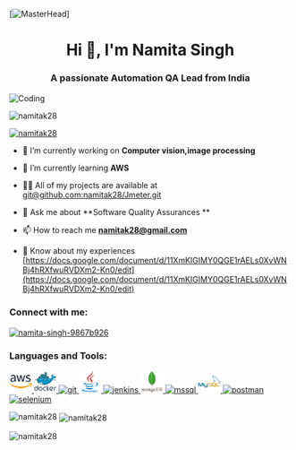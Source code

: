 [![MasterHead](https://user-images.githubusercontent.com/72491412/124944400-e75fde00-e02a-11eb-82b3-6b6d9af4c5c1.png)]
<h1 align="center">Hi 👋, I'm Namita Singh</h1>
<h3 align="center">A passionate Automation QA Lead from India</h3>
<img align="center" alt="Coding" width="400" src="https://user-images.githubusercontent.com/74038190/271839927-f5d2d866-d25c-4873-8d82-425d2c62fc2e.gif">

<p align="left"> <img src="https://komarev.com/ghpvc/?username=namitak28&label=Profile%20views&color=0e75b6&style=flat" alt="namitak28" /> </p>

<p align="left"> <a href="https://github.com/ryo-ma/github-profile-trophy"><img src="https://github-profile-trophy.vercel.app/?username=namitak28" alt="namitak28" /></a> </p>

- 🔭 I’m currently working on **Computer vision,image processing**

- 🌱 I’m currently learning **AWS**

- 👨‍💻 All of my projects are available at [git@github.com:namitak28/Jmeter.git](git@github.com:namitak28/Jmeter.git)

- 💬 Ask me about **Software Quality Assurances **

- 📫 How to reach me **namitak28@gmail.com**

- 📄 Know about my experiences [https://docs.google.com/document/d/11XmKIGIMY0QGE1rAELs0XvWNBj4hRXfwuRVDXm2-Kn0/edit](https://docs.google.com/document/d/11XmKIGIMY0QGE1rAELs0XvWNBj4hRXfwuRVDXm2-Kn0/edit)

<h3 align="left">Connect with me:</h3>
<p align="left">
<a href="https://linkedin.com/in/namita-singh-9867b926" target="blank"><img align="center" src="https://raw.githubusercontent.com/rahuldkjain/github-profile-readme-generator/master/src/images/icons/Social/linked-in-alt.svg" alt="namita-singh-9867b926" height="30" width="40" /></a>
</p>

<h3 align="left">Languages and Tools:</h3>
<p align="left"> <a href="https://aws.amazon.com" target="_blank" rel="noreferrer"> <img src="https://raw.githubusercontent.com/devicons/devicon/master/icons/amazonwebservices/amazonwebservices-original-wordmark.svg" alt="aws" width="40" height="40"/> </a> <a href="https://www.docker.com/" target="_blank" rel="noreferrer"> <img src="https://raw.githubusercontent.com/devicons/devicon/master/icons/docker/docker-original-wordmark.svg" alt="docker" width="40" height="40"/> </a> <a href="https://git-scm.com/" target="_blank" rel="noreferrer"> <img src="https://www.vectorlogo.zone/logos/git-scm/git-scm-icon.svg" alt="git" width="40" height="40"/> </a> <a href="https://www.java.com" target="_blank" rel="noreferrer"> <img src="https://raw.githubusercontent.com/devicons/devicon/master/icons/java/java-original.svg" alt="java" width="40" height="40"/> </a> <a href="https://www.jenkins.io" target="_blank" rel="noreferrer"> <img src="https://www.vectorlogo.zone/logos/jenkins/jenkins-icon.svg" alt="jenkins" width="40" height="40"/> </a> <a href="https://www.mongodb.com/" target="_blank" rel="noreferrer"> <img src="https://raw.githubusercontent.com/devicons/devicon/master/icons/mongodb/mongodb-original-wordmark.svg" alt="mongodb" width="40" height="40"/> </a> <a href="https://www.microsoft.com/en-us/sql-server" target="_blank" rel="noreferrer"> <img src="https://www.svgrepo.com/show/303229/microsoft-sql-server-logo.svg" alt="mssql" width="40" height="40"/> </a> <a href="https://www.mysql.com/" target="_blank" rel="noreferrer"> <img src="https://raw.githubusercontent.com/devicons/devicon/master/icons/mysql/mysql-original-wordmark.svg" alt="mysql" width="40" height="40"/> </a> <a href="https://postman.com" target="_blank" rel="noreferrer"> <img src="https://www.vectorlogo.zone/logos/getpostman/getpostman-icon.svg" alt="postman" width="40" height="40"/> </a> <a href="https://www.selenium.dev" target="_blank" rel="noreferrer"> <img src="https://raw.githubusercontent.com/detain/svg-logos/780f25886640cef088af994181646db2f6b1a3f8/svg/selenium-logo.svg" alt="selenium" width="40" height="40"/> </a> </p>

<p><img align="left" src="https://github-readme-stats.vercel.app/api/top-langs?username=namitak28&show_icons=true&locale=en&layout=compact" alt="namitak28" /></p>

<p>&nbsp;<img align="center" src="https://github-readme-stats.vercel.app/api?username=namitak28&show_icons=true&locale=en" alt="namitak28" /></p>

<p><img align="center" src="https://github-readme-streak-stats.herokuapp.com/?user=namitak28&" alt="namitak28" /></p>
